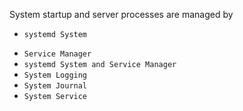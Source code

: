 System startup and server processes are managed by

+ `systemd System`
* `Service Manager`
* `systemd System and Service Manager`
* `System Logging`
* `System Journal`
* `System Service`

